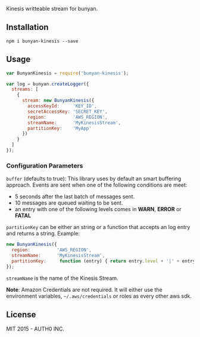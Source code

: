 Kinesis writteable stream for bunyan.

## Installation

```
npm i bunyan-kinesis --save
```

## Usage

```javascript
var BunyanKinesis = require('bunyan-kinesis');

var log = bunyan.createLogger({
  streams: [
    {
      stream: new BunyanKinesis({
        accessKeyId:     'KEY_ID',
        secretAccessKey: 'SECRET_KEY',
        region:          'AWS_REGION',
        streamName:      'MyKinesisStream',
        partitionKey:    'MyApp'
      })
    }
  ]
});
```

### Configuration Parameters

`buffer` (defaults to true): This library uses by default an smart buffering approach. Events are sent when one of the following conditions are meet:

-  5 seconds after the last batch of messages sent.
-  10 messages are queued waiting to be sent.
-  an entry with one of the following levels comes in **WARN**, **ERROR** or **FATAL**

`partitionKey` can be either an string or a function that accepts an log entry and returns a string. Example:

```javascript
new BunyanKinesis({
  region:          'AWS_REGION',
  streamName:      'MyKinesisStream',
  partitionKey:     function (entry) { return entry.level + '|' + entry.name; }
});
```

`streamName` is the name of the Kinesis Stream.

**Note**: Amazon Credentials are not required. It will either use the environment variables, `~/.aws/credentials` or roles as every other aws sdk.

## License

MIT 2015 - AUTH0 INC.